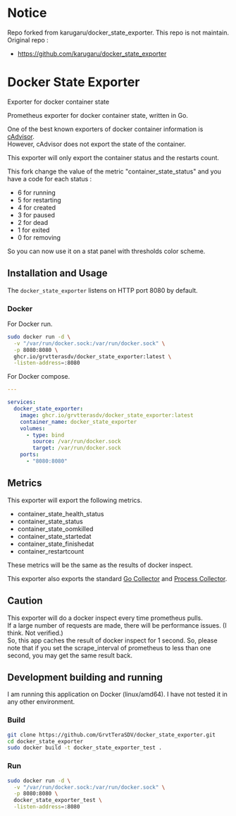 
# Notice

Repo forked from karugaru/docker_state_exporter. This repo is not maintain.
Original repo : 
 - https://github.com/karugaru/docker_state_exporter

# Docker State Exporter

Exporter for docker container state

Prometheus exporter for docker container state, written in Go.

One of the best known exporters of docker container information is [cAdvisor](https://github.com/google/cadvisor).\
However, cAdvisor does not export the state of the container.

This exporter will only export the container status and the restarts count.

This fork change the value of the metric "container_state_status" and you have a code for each status : 
 - 6 for running
 - 5 for restarting
 - 4 for created
 - 3 for paused
 - 2 for dead
 - 1 for exited
 - 0 for removing

So you can now use it on a stat panel with thresholds color scheme.

## Installation and Usage

The `docker_state_exporter` listens on HTTP port 8080 by default.

### Docker

For Docker run.

```bash
sudo docker run -d \
  -v "/var/run/docker.sock:/var/run/docker.sock" \
  -p 8080:8080 \
  ghcr.io/grvtterasdv/docker_state_exporter:latest \
  -listen-address=:8080
```

For Docker compose.

```yaml
---

services:
  docker_state_exporter:
    image: ghcr.io/grvtterasdv/docker_state_exporter:latest
    container_name: docker_state_exporter
    volumes:
      - type: bind
        source: /var/run/docker.sock
        target: /var/run/docker.sock
    ports:
      - "8080:8080"
```

## Metrics

This exporter will export the following metrics.

- container_state_health_status
- container_state_status
- container_state_oomkilled
- container_state_startedat
- container_state_finishedat
- container_restartcount

These metrics will be the same as the results of docker inspect.

This exporter also exports the standard
[Go Collector](https://pkg.go.dev/github.com/prometheus/client_golang/prometheus#NewGoCollector)
and [Process Collector](https://pkg.go.dev/github.com/prometheus/client_golang/prometheus#NewProcessCollector).

## Caution

This exporter will do a docker inspect every time prometheus pulls.\
If a large number of requests are made, there will be performance issues. (I think. Not verified.)\
So, this app caches the result of docker inspect for 1 second.
So, please note that if you set the scrape_interval of prometheus to less than one second, you may get the same result back.

## Development building and running

I am running this application on Docker (linux/amd64).
I have not tested it in any other environment.

### Build

```bash
git clone https://github.com/GrvtTeraSDV/docker_state_exporter.git
cd docker_state_exporter
sudo docker build -t docker_state_exporter_test .
```

### Run

```bash
sudo docker run -d \
  -v "/var/run/docker.sock:/var/run/docker.sock" \
  -p 8080:8080 \
  docker_state_exporter_test \
  -listen-address=:8080
```
